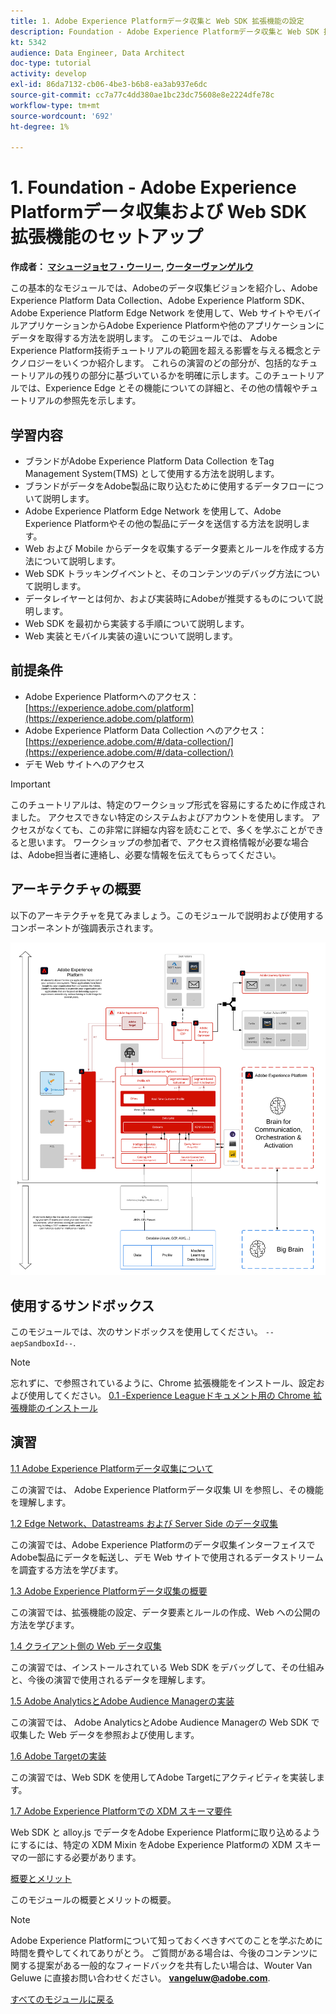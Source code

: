 ```yaml
---
title: 1. Adobe Experience Platformデータ収集と Web SDK 拡張機能の設定
description: Foundation - Adobe Experience Platformデータ収集と Web SDK 拡張機能のセットアップ
kt: 5342
audience: Data Engineer, Data Architect
doc-type: tutorial
activity: develop
exl-id: 86da7132-cb06-4be3-b6b8-ea3ab937e6dc
source-git-commit: cc7a77c4dd380ae1bc23dc75608e8e2224dfe78c
workflow-type: tm+mt
source-wordcount: '692'
ht-degree: 1%

---
```


# 1. Foundation - Adobe Experience Platformデータ収集および Web SDK 拡張機能のセットアップ

**作成者： [マシュージョセフ・ウーリー](https://www.linkedin.com/in/matthewjwoolley/), [ウーターヴァンゲルウ](https://www.linkedin.com/in/woutervangeluwe/)**

この基本的なモジュールでは、Adobeのデータ収集ビジョンを紹介し、Adobe Experience Platform Data Collection、Adobe Experience Platform SDK、Adobe Experience Platform Edge Network を使用して、Web サイトやモバイルアプリケーションからAdobe Experience Platformや他のアプリケーションにデータを取得する方法を説明します。 このモジュールでは、 Adobe Experience Platform技術チュートリアルの範囲を超える影響を与える概念とテクノロジーをいくつか紹介します。 これらの演習のどの部分が、包括的なチュートリアルの残りの部分に基づいているかを明確に示します。このチュートリアルでは、Experience Edge とその機能についての詳細と、その他の情報やチュートリアルの参照先を示します。

## 学習内容

- ブランドがAdobe Experience Platform Data Collection をTag Management System(TMS) として使用する方法を説明します。
- ブランドがデータをAdobe製品に取り込むために使用するデータフローについて説明します。
- Adobe Experience Platform Edge Network を使用して、Adobe Experience Platformやその他の製品にデータを送信する方法を説明します。
- Web および Mobile からデータを収集するデータ要素とルールを作成する方法について説明します。
- Web SDK トラッキングイベントと、そのコンテンツのデバッグ方法について説明します。
- データレイヤーとは何か、および実装時にAdobeが推奨するものについて説明します。
- Web SDK を最初から実装する手順について説明します。
- Web 実装とモバイル実装の違いについて説明します。

## 前提条件

- Adobe Experience Platformへのアクセス： [https://experience.adobe.com/platform](https://experience.adobe.com/platform)
- Adobe Experience Platform Data Collection へのアクセス： [https://experience.adobe.com/#/data-collection/](https://experience.adobe.com/#/data-collection/)
- デモ Web サイトへのアクセス

>[!IMPORTANT]
>
>このチュートリアルは、特定のワークショップ形式を容易にするために作成されました。 アクセスできない特定のシステムおよびアカウントを使用します。 アクセスがなくても、この非常に詳細な内容を読むことで、多くを学ぶことができると思います。 ワークショップの参加者で、アクセス資格情報が必要な場合は、Adobe担当者に連絡し、必要な情報を伝えてもらってください。

## アーキテクチャの概要

以下のアーキテクチャを見てみましょう。このモジュールで説明および使用するコンポーネントが強調表示されます。

![アーキテクチャの概要](../../assets/images/architecturem1.png)

## 使用するサンドボックス

このモジュールでは、次のサンドボックスを使用してください。 `--aepSandboxId--`.

>[!NOTE]
>
>忘れずに、で参照されているように、Chrome 拡張機能をインストール、設定および使用してください。 [0.1 -Experience Leagueドキュメント用の Chrome 拡張機能のインストール](../module0/ex1.md)

## 演習

[1.1 Adobe Experience Platformデータ収集について](./ex1.md)

この演習では、 Adobe Experience Platformデータ収集 UI を参照し、その機能を理解します。

[1.2 Edge Network、Datastreams および Server Side のデータ収集](./ex2.md)

この演習では、Adobe Experience Platformのデータ収集インターフェイスでAdobe製品にデータを転送し、デモ Web サイトで使用されるデータストリームを調査する方法を学びます。

[1.3 Adobe Experience Platformデータ収集の概要](./ex3.md)

この演習では、拡張機能の設定、データ要素とルールの作成、Web への公開の方法を学びます。

[1.4 クライアント側の Web データ収集](./ex4.md)

この演習では、インストールされている Web SDK をデバッグして、その仕組みと、今後の演習で使用されるデータを理解します。

[1.5 Adobe AnalyticsとAdobe Audience Managerの実装](./ex5.md)

この演習では、 Adobe AnalyticsとAdobe Audience Managerの Web SDK で収集した Web データを参照および使用します。

[1.6 Adobe Targetの実装](./ex6.md)

この演習では、Web SDK を使用してAdobe Targetにアクティビティを実装します。

[1.7 Adobe Experience Platformでの XDM スキーマ要件](./ex7.md)

Web SDK と alloy.js でデータをAdobe Experience Platformに取り込めるようにするには、特定の XDM Mixin をAdobe Experience Platformの XDM スキーマの一部にする必要があります。

[概要とメリット](./summary.md)

このモジュールの概要とメリットの概要。

>[!NOTE]
>
>Adobe Experience Platformについて知っておくべきすべてのことを学ぶために時間を費やしてくれてありがとう。 ご質問がある場合は、今後のコンテンツに関する提案がある一般的なフィードバックを共有したい場合は、Wouter Van Geluwe に直接お問い合わせください。 **vangeluw@adobe.com**.

[すべてのモジュールに戻る](../../overview.md)
